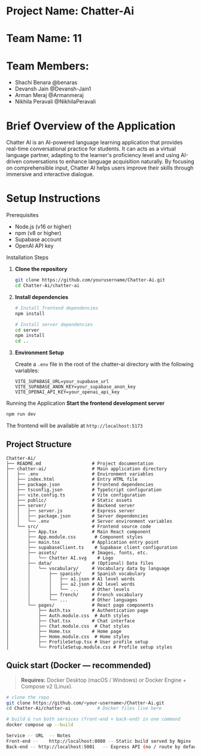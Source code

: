 # Project Name: Chatter-Ai

# Team Name: 11

# Team Members: 
- Shachi Benara @benaras
- Devansh Jain @Devansh-Jain1
- Arman Meraj @Armanmeraj
- Nikhila Peravali @NikhilaPeravali

# Brief Overview of the Application
Chatter AI is an AI-powered language learning application that provides real-time conversational practice for students. It can acts as a virtual language partner, adapting to the learner's proficiency level and using AI-driven conversations to enhance language acquisition naturally. By focusing on comprehensible input, Chatter AI helps users improve their skills through immersive and interactive dialogue.

# Setup Instructions

Prerequisites

- Node.js (v16 or higher)
- npm (v8 or higher)
- Supabase account
- OpenAI API key


 Installation Steps

1. **Clone the repository**
   ```bash
   git clone https://github.com/yourusername/Chatter-Ai.git
   cd Chatter-Ai/chatter-ai
   ```

2. **Install dependencies**
   ```bash
   # Install frontend dependencies
   npm install
   
   # Install server dependencies
   cd server
   npm install
   cd ..
   ```

3. **Environment Setup**
   
   Create a `.env` file in the root of the chatter-ai directory with the following variables:
   ```
   VITE_SUPABASE_URL=your_supabase_url
   VITE_SUPABASE_ANON_KEY=your_supabase_anon_key
   VITE_OPENAI_API_KEY=your_openai_api_key
   ```
   
Running the Application
**Start the frontend development server**
   ```bash
   npm run dev
   ```
   The frontend will be available at `http://localhost:5173`

## Project Structure

```
Chatter-Ai/
├── README.md                   # Project documentation
├── chatter-ai/                 # Main application directory
│   ├── .env                    # Environment variables
│   ├── index.html              # Entry HTML file
│   ├── package.json            # Frontend dependencies
│   ├── tsconfig.json           # TypeScript configuration
│   ├── vite.config.ts          # Vite configuration
│   ├── public/                 # Static assets
│   ├── server/                 # Backend server
│   │   ├── server.js           # Express server
│   │   ├── package.json        # Server dependencies
│   │   └── .env                # Server environment variables
│   └── src/                    # Frontend source code
│       ├── App.tsx             # Main React component
│       ├── App.module.css       # Component styles
│       ├── main.tsx            # Application entry point
│       ├── supabaseClient.ts    # Supabase client configuration
│       ├── assets/             # Images, fonts, etc.
│       │   └── Chatter AI.svg    # Logo
│       ├── data/               # (Optional) Data files
│       │   └── vocabulary/     # Vocabulary data by language
│       │       ├── spanish/    # Spanish vocabulary
│       │       │   ├── a1.json # A1 level words
│       │       │   ├── a2.json # A2 level words
│       │       │   └── ...     # Other levels
│       │       ├── french/     # French vocabulary
│       │       └── ...         # Other languages
│       └── pages/              # React page components
│           ├── Auth.tsx        # Authentication page
│           ├── Auth.module.css  # Auth styles
│           ├── Chat.tsx        # Chat interface
│           ├── Chat.module.css  # Chat styles
│           ├── Home.tsx        # Home page
│           ├── Home.module.css  # Home styles
│           ├── ProfileSetup.tsx # User profile setup
│           └── ProfileSetup.module.css # Profile setup styles
```

##  Quick start (Docker — recommended)

> **Requires:** Docker Desktop (macOS / Windows) or Docker Engine + Compose v2 (Linux).

```bash
# clone the repo
git clone https://github.com/<your-username>/Chatter-Ai.git
cd Chatter-Ai/chatter-ai          # Docker files live here

# build & run both services (front-end + back-end) in one command
docker compose up --build

Service	-- URL	-- Notes
Front-end --	http://localhost:8080 -- Static build served by Nginx
Back-end --	http://localhost:5001	-- Express API (no / route by default)
